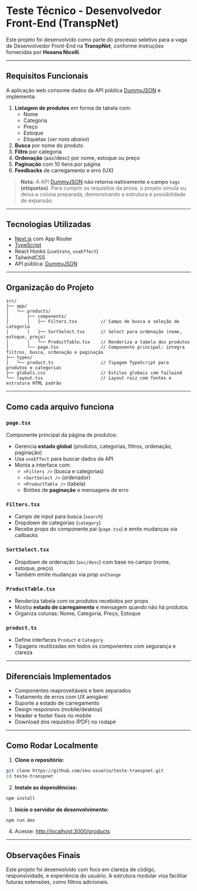 # Teste Técnico - Desenvolvedor Front-End (TranspNet)

Este projeto foi desenvolvido como parte do processo seletivo para a vaga de Desenvolvedor Front-End na **TranspNet**, conforme instruções fornecidas por **Hosana Nicolli**.

---

## Requisitos Funcionais

A aplicação web consome dados da API pública [DummyJSON](https://dummyjson.com/products) e implementa:

1. **Listagem de produtos** em forma de tabela com:
   - Nome
   - Categoria
   - Preço
   - Estoque
   - Etiquetas (*ver nota abaixo*)
2. **Busca** por nome do produto
3. **Filtro** por categoria
4. **Ordenação** (asc/desc) por nome, estoque ou preço
5. **Paginação** com 10 itens por página
6. **Feedbacks** de carregamento e erro (UX)

> **Nota:** A API [DummyJSON](https://dummyjson.com/products) **não retorna nativamente o campo `tags` (etiquetas)**. Para cumprir os requisitos da prova, o projeto simula ou deixa a coluna preparada, demonstrando a estrutura e possibilidade de expansão.

---

## Tecnologias Utilizadas

- [Next.js](https://nextjs.org/) com App Router
- [TypeScript](https://www.typescriptlang.org/)
- React Hooks (`useState`, `useEffect`)
- TailwindCSS
- API pública: [DummyJSON](https://dummyjson.com/)

---

## Organização do Projeto

```
src/
├── app/
│   └── products/
│       ├── components/
│       │   ├── Filters.tsx         // Campo de busca e seleção de categoria
│       │   ├── SortSelect.tsx      // Select para ordenação (nome, estoque, preço)
│       │   └── ProductTable.tsx    // Renderiza a tabela dos produtos
│       └── page.tsx                // Componente principal: integra filtros, busca, ordenação e paginação
├── types/
│   └── product.ts                  // Tipagem TypeScript para produtos e categorias
├── globals.css                     // Estilos globais com Tailwind
└── layout.tsx                      // Layout raiz com fontes e estrutura HTML padrão
```

---

## Como cada arquivo funciona

### `page.tsx`
Componente principal da página de produtos:
- Gerencia **estado global** (produtos, categorias, filtros, ordenação, paginação)
- Usa `useEffect` para buscar dados da API
- Monta a interface com:
  - `<Filters />` (busca e categorias)
  - `<SortSelect />` (ordenador)
  - `<ProductTable />` (tabela)
  - Botões de **paginação** e mensagens de erro

### `Filters.tsx`
- Campo de input para busca (`search`)
- Dropdown de categorias (`category`)
- Recebe props do componente pai (`page.tsx`) e emite mudanças via callbacks

### `SortSelect.tsx`
- Dropdown de ordenação (`asc/desc`) com base no campo (nome, estoque, preço)
- Também emite mudanças via prop `onChange`

### `ProductTable.tsx`
- Renderiza tabela com os produtos recebidos por props
- Mostra **estado de carregamento** e mensagem quando não há produtos
- Organiza colunas: Nome, Categoria, Preço, Estoque

### `product.ts`
- Define interfaces `Product` e `Category`
- Tipagens reutilizadas em todos os componentes com segurança e clareza

---

## Diferenciais Implementados

- Componentes reaproveitáveis e bem separados
- Tratamento de erros com UX amigável
- Suporte a estado de carregamento
- Design responsivo (mobile/desktop)
- Header e footer fixos no mobile
- Download dos requisitos (PDF) no rodapé

---

## Como Rodar Localmente

1. **Clone o repositório:**
```bash
git clone https://github.com/seu-usuario/teste-transpnet.git
cd teste-transpnet
```

2. **Instale as dependências:**
```bash
npm install
```

3. **Inicie o servidor de desenvolvimento:**
```bash
npm run dev
```

4. Acesse: [http://localhost:3000/products](http://localhost:3000/products)

---

## Observações Finais

Este projeto foi desenvolvido com foco em clareza de código, responsividade, e experiência do usuário. A estrutura modular visa facilitar futuras extensões, como filtros adicionais.

